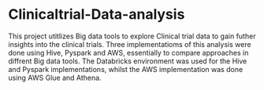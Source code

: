 # Clinicaltrial-Data-analysis

This project utitlizes Big data tools to explore Clinical trial data to gain futher insights into the clinical trials. 
Three implementatioms of this analysis were done using Hive, Pyspark and AWS, essentially to compare approaches in diffrent Big data tools. The Databricks environment was used for the Hive and Pyspark implementations, whilst the AWS implementation was done using AWS Glue and Athena.
